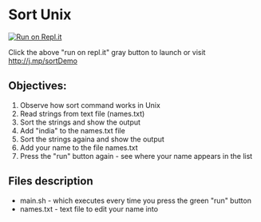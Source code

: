 
# Sort Unix 
[![Run on Repl.it](https://repl.it/badge/github/kgashok/sortUnix)](https://repl.it/github/kgashok/sortUnix)

Click the above "run on repl.it" gray button to launch or visit http://j.mp/sortDemo 

## Objectives: 
  1. Observe how sort command works in Unix
  2. Read strings from text file (names.txt)
  3. Sort the strings and show the output
  4. Add "india" to the names.txt file 
  5. Sort the strings againa and show the output
  6. Add your name to the file names.txt 
  7. Press the "run" button again - see where your name appears in the list 

## Files description 
  - main.sh - which executes every time you press the green "run" button  
  - names.txt - text file to edit your name into 



